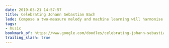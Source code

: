 ```yaml
---
date: 2019-03-21 14:57:57
title: Celebrating Johann Sebastian Bach
lede: Compose a two-measure melody and machine learning will harmonise with your tune! This is basically magic to me.
tags:
- music
bookmark_of: https://www.google.com/doodles/celebrating-johann-sebastian-bach
trailing_slash: true
---
```

